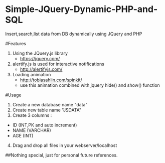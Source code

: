 # Simple-JQuery-Dynamic-PHP-and-SQL
Insert,search,list data from DB dynamically using JQuery and PHP

#Features
1. Using the JQuery.js library 
   - https://jquery.com/
2. alertify.js is used for interactive notifications
   - http://alertifyjs.com/
3. Loading animation
   - http://tobiasahlin.com/spinkit/
   - use this animation combined with jquery hide() and show() function

#Usage
1. Create a new database name "data"
2. Create new table name "JSDATA"
3. Create 3 columns : 
  - ID (INT,PK and auto increment)
  - NAME (VARCHAR)
  - AGE (INT)
4. Drag and drop all files in your webserver/localhost

##Nothing special, just for personal future references. 

